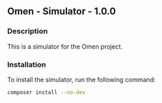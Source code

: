## Omen - Simulator - 1.0.0

### Description

This is a simulator for the Omen project. 

### Installation

To install the simulator, run the following command:

```bash
composer install --no-dev
```



